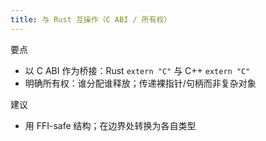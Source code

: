 ```yaml
---
title: 与 Rust 互操作（C ABI / 所有权）
---
```


要点
- 以 C ABI 作为桥接：Rust `extern "C"` 与 C++ `extern "C"`
- 明确所有权：谁分配谁释放；传递裸指针/句柄而非复杂对象

建议
- 用 FFI-safe 结构；在边界处转换为各自类型

